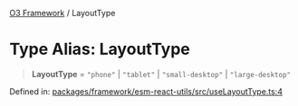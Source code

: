 [O3 Framework](../API.md) / LayoutType

# Type Alias: LayoutType

> **LayoutType** = `"phone"` \| `"tablet"` \| `"small-desktop"` \| `"large-desktop"`

Defined in: [packages/framework/esm-react-utils/src/useLayoutType.ts:4](https://github.com/habeshabro/openmrs-esm-core/blob/main/packages/framework/esm-react-utils/src/useLayoutType.ts#L4)

